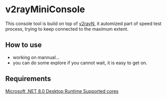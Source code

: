 # v2rayMiniConsole
This console tool is build on top of [v2rayN](https://github.com/2dust/v2rayN), it automized part of speed test process, trying to keep connected to the maximum extent.

## How to use
- working on mannual...
- you can do some explore if you cannot wait, it is easy to get on.

## Requirements  
[Microsoft .NET 8.0 Desktop Runtime ](https://dotnet.microsoft.com/en-us/download/dotnet/8.0)
[Supported cores](https://github.com/2dust/v2rayN/wiki/List-of-supported-cores)


